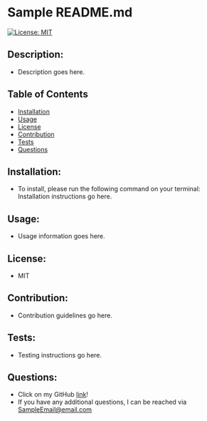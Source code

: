 # Sample README.md

  [![License: MIT](https://img.shields.io/badge/License-MIT-yellow.svg)](https://opensource.org/licenses/MIT)

  ## Description:
  - Description goes here.

  ## Table of Contents
  - [Installation](#installation)
  - [Usage](#usage)
  - [License](#license)
  - [Contribution](#contribution)
  - [Tests](#tests)
  - [Questions](#questions)

  ## Installation:
  - To install, please run the following command on your terminal:
    Installation instructions go here.

  ## Usage:
  - Usage information goes here.

  ## License:
  - MIT

  ## Contribution:
  - Contribution guidelines go here.

  ## Tests:
  - Testing instructions go here.

  ## Questions:
  - Click on my GitHub [link](https://github.com/Sample-GitHub)! 
  - If you have any additional questions, I can be reached via <SampleEmail@email.com>

